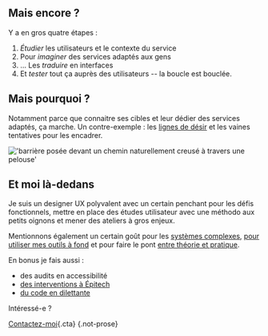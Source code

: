 ## Mais encore ?

Y a en gros quatre étapes :

1. *Étudier* les utilisateurs et le contexte du service
2. Pour *imaginer* des services adaptés aux gens
3. … Les *traduire* en interfaces
4. Et *tester* tout ça auprès des utilisateurs -- la boucle est bouclée.

## Mais pourquoi ?

Notamment parce que connaitre ses cibles et leur dédier des services adaptés, ça marche. Un contre-exemple : les [lignes de désir](https://fr.wikipedia.org/wiki/Ligne_de_d%C3%A9sir) et les vaines tentatives pour les encadrer.

!['barrière posée devant un chemin naturellement creusé à travers une pelouse'](/img/ligne_desir.jpg)

## Et moi là-dedans

Je suis un designer UX polyvalent avec un certain penchant pour les défis fonctionnels, mettre en place des études utilisateur avec une méthodo aux petits oignons et mener des ateliers à gros enjeux.

Mentionnons également un certain goût pour les [systèmes complexes](/tags/systemes-complexes/), [pour utiliser mes outils à fond](/tags/prototypage) et pour faire le pont [entre théorie et pratique](/tags/sciences-cognitives/).

En bonus je fais aussi :
  - des audits en accessibilité
  - [des interventions à Épitech](http://misc.toutcequibouge.net/epitech)
  - [du code en dilettante](https://toutcequibouge.net/projets/)

Intéressé-e ?

[Contactez-moi](/contact){.cta} {.not-prose}